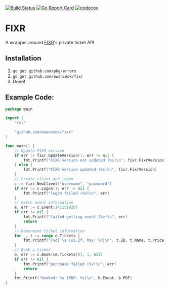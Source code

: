 ﻿[![Build Status](https://travis-ci.org/ewancook/fixr.svg?branch=master)](https://travis-ci.org/ewancook/fixr) [![Go Report Card](https://goreportcard.com/badge/github.com/ewancook/fixr)](https://goreportcard.com/report/github.com/ewancook/fixr) [![codecov](https://codecov.io/gh/ewancook/fixr/branch/master/graph/badge.svg)](https://codecov.io/gh/ewancook/fixr)


# FIXR 

A wrapper around [FIXR](https://fixr.co)'s private ticket API

## Installation
1. `go get github.com/pkg/errors`
2. `go get github.com/ewancook/fixr`
3. Done!

## Example Code:

```go
package main

import (
	"fmt"

	"github.com/ewancook/fixr"
)

func main() {
	// Update FIXR version
	if err := fixr.UpdateVersion(); err != nil {
		fmt.Printf("FIXR version not updated (%s)\n", fixr.FixrVersion)
	} else {
		fmt.Printf("FIXR version updated (%s)\n", fixr.FixrVersion)
	}
	// Create client and logon
	c := fixr.NewClient("username", "password")
	if err := c.Logon(); err != nil {
		fmt.Printf("logon failed (%v)\n", err)
	}
	// Fetch event information
	e, err := c.Event(141151926)
	if err != nil {
		fmt.Printf("failed getting event (%v)\n", err)
		return
	}
	// Determine ticket information
	for _, t := range e.Tickets {
		fmt.Printf("[%d] %s (£%.2f; Max: %d)\n", t.ID, t.Name, t.Price + t.BookingFee, t.Max)
	}
	// Book a ticket
	b, err := c.Book(&e.Tickets[0], 1, nil)
	if err != nil {
		fmt.Printf("purchase failed (%v)\n", err)
		return
	}
	fmt.Printf("booked: %s (PDF: %s)\n", b.Event, b.PDF)
}
```
